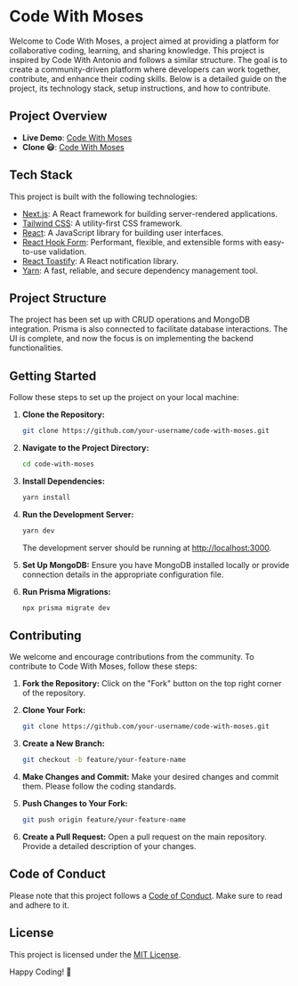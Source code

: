 # Code With Moses

Welcome to Code With Moses, a project aimed at providing a platform for collaborative coding, learning, and sharing knowledge. This project is inspired by Code With Antonio and follows a similar structure. The goal is to create a community-driven platform where developers can work together, contribute, and enhance their coding skills. Below is a detailed guide on the project, its technology stack, setup instructions, and how to contribute.

## Project Overview

- **Live Demo**: [Code With Moses](https://code-with-moses.vercel.app)
- **Clone 😃**: [Code With Moses](https://www.codewithantonio.com/)

## Tech Stack

This project is built with the following technologies:

- [Next.js](https://nextjs.org/): A React framework for building server-rendered applications.
- [Tailwind CSS](https://tailwindcss.com/): A utility-first CSS framework.
- [React](https://reactjs.org/): A JavaScript library for building user interfaces.
- [React Hook Form](https://react-hook-form.com/): Performant, flexible, and extensible forms with easy-to-use validation.
- [React Toastify](https://github.com/fkhadra/react-toastify): A React notification library.
- [Yarn](https://yarnpkg.com/): A fast, reliable, and secure dependency management tool.

## Project Structure

The project has been set up with CRUD operations and MongoDB integration. Prisma is also connected to facilitate database interactions. The UI is complete, and now the focus is on implementing the backend functionalities.

## Getting Started

Follow these steps to set up the project on your local machine:

1. **Clone the Repository:**

   ```bash
   git clone https://github.com/your-username/code-with-moses.git
   ```

2. **Navigate to the Project Directory:**

   ```bash
   cd code-with-moses
   ```

3. **Install Dependencies:**

   ```bash
   yarn install
   ```

4. **Run the Development Server:**

   ```bash
   yarn dev
   ```

   The development server should be running at [http://localhost:3000](http://localhost:3000).

5. **Set Up MongoDB:**
   Ensure you have MongoDB installed locally or provide connection details in the appropriate configuration file.

6. **Run Prisma Migrations:**
   ```bash
   npx prisma migrate dev
   ```

## Contributing

We welcome and encourage contributions from the community. To contribute to Code With Moses, follow these steps:

1. **Fork the Repository:**
   Click on the "Fork" button on the top right corner of the repository.

2. **Clone Your Fork:**

   ```bash
   git clone https://github.com/your-username/code-with-moses.git
   ```

3. **Create a New Branch:**

   ```bash
   git checkout -b feature/your-feature-name
   ```

4. **Make Changes and Commit:**
   Make your desired changes and commit them. Please follow the coding standards.

5. **Push Changes to Your Fork:**

   ```bash
   git push origin feature/your-feature-name
   ```

6. **Create a Pull Request:**
   Open a pull request on the main repository. Provide a detailed description of your changes.

## Code of Conduct

Please note that this project follows a [Code of Conduct](CODE_OF_CONDUCT.md). Make sure to read and adhere to it.

## License

This project is licensed under the [MIT License](LICENSE).

Happy Coding! 🚀
